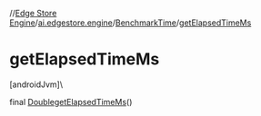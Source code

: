 //[Edge Store Engine](../../../index.md)/[ai.edgestore.engine](../index.md)/[BenchmarkTime](index.md)/[getElapsedTimeMs](get-elapsed-time-ms.md)

# getElapsedTimeMs

[androidJvm]\

final [Double](https://developer.android.com/reference/kotlin/java/lang/Double.html)[getElapsedTimeMs](get-elapsed-time-ms.md)()

